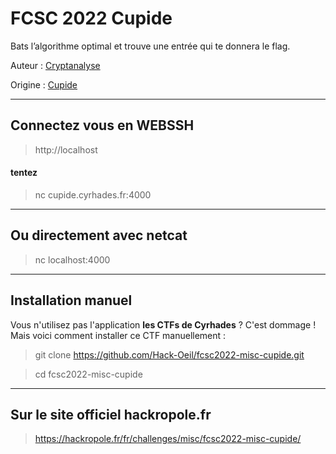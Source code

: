 # FCSC 2022 Cupide

Bats l’algorithme optimal et trouve une entrée qui te donnera le flag.



Auteur : [Cryptanalyse](https://twitter.com/Cryptanalyse)

Origine : [Cupide](https://hackropole.fr/fr/challenges/misc/fcsc2022-misc-cupide/)

-----------

## Connectez vous en WEBSSH
> http://localhost

#### tentez 
> nc cupide.cyrhades.fr:4000

-----------

## Ou directement avec netcat
> nc localhost:4000


-----------

## Installation manuel
Vous n'utilisez pas l'application **les CTFs de Cyrhades** ? C'est dommage !
Mais voici comment installer ce CTF manuellement :

> git clone https://github.com/Hack-Oeil/fcsc2022-misc-cupide.git

> cd fcsc2022-misc-cupide


-----------

## Sur le site officiel hackropole.fr
> https://hackropole.fr/fr/challenges/misc/fcsc2022-misc-cupide/